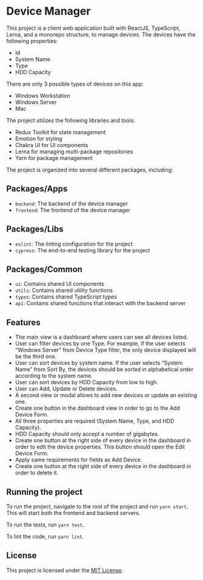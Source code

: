 # Device Manager

This project is a client web application built with ReactJS, TypeScript, Lerna, and a monorepo structure, to manage devices. The devices have the following properties:

- Id
- System Name
- Type
- HDD Capacity

There are only 3 possible types of devices on this app:

- Windows Workstation
- Windows Server
- Mac

The project utilizes the following libraries and tools:

- Redux Toolkit for state management
- Emotion for styling
- Chakra UI for UI components
- Lerna for managing multi-package repositories
- Yarn for package management

The project is organized into several different packages, including:

## Packages/Apps
- `backend`: The backend of the device manager
- `frontend`: The frontend of the device manager

## Packages/Libs
- `eslint`: The linting configuration for the project
- `cypress`: The end-to-end testing library for the project

## Packages/Common
- `ui`: Contains shared UI components
- `utils`: Contains shared utility functions
- `types`: Contains shared TypeScript types
- `api`: Contains shared functions that interact with the backend server

## Features
- The main view is a dashboard where users can see all devices listed.
- User can filter devices by one Type. For example, if the user selects “Windows Server” from Device Type filter, the only device displayed will be the third one.
- User can sort devices by system name. If the user selects “System Name” from Sort By, the devices should be sorted in alphabetical order according to the system name.
- User can sort devices by HDD Capacity from low to high.
- User can Add, Update or Delete devices.
- A second view or modal allows to add new devices or update an existing one.
- Create one button in the dashboard view in order to go to the Add Device Form.
- All three properties are required (System Name, Type, and HDD Capacity).
- HDD Capacity should only accept a number of gigabytes.
- Create one button at the right side of every device in the dashboard in order to edit the device properties. This button should open the Edit Device Form.
- Apply same requirements for fields as Add Device.
- Create one button at the right side of every device in the dashboard in order to delete it.

## Running the project

To run the project, navigate to the root of the project and run `yarn start`. This will start both the frontend and backend servers.

To run the tests, run `yarn test`.

To lint the code, run `yarn lint`.

## License
This project is licensed under the [MIT License](LICENSE).
